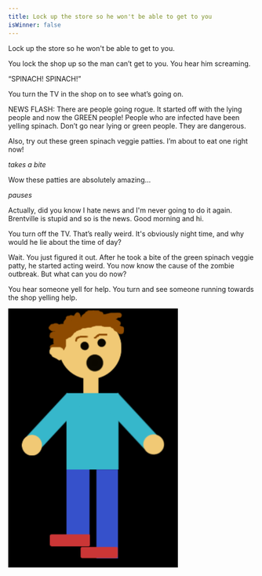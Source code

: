 ```yaml
---
title: Lock up the store so he won't be able to get to you
isWinner: false
---
```

Lock up the store so he won't be able to get to you.

You lock the shop up so the man can’t get to you. You hear him screaming. 

“SPINACH! SPINACH!” 

You turn the TV in the shop on to see what’s going on. 

NEWS FLASH: There are people going rogue. It started off with the lying people and now the GREEN people! People who are infected have been yelling spinach. Don’t go near lying or green people. They are dangerous. 

Also, try out these green spinach veggie patties. I’m about to eat one right now! 

*takes a bite* 

Wow these patties are absolutely amazing… 

*pauses* 

Actually, did you know I hate news and I'm never going to do it again. Brentville is stupid and so is the news. Good morning and hi. 

You turn off the TV. That’s really weird. It's obviously night time, and why would he lie about the time of day? 

Wait. You just figured it out. After he took a bite of the green spinach veggie patty, he started acting weird. You now know the cause of the zombie outbreak. But what can you do now? 

You hear someone yell for help. You turn and see someone running towards the shop yelling help.

![scaredyou](scaredyou.png) 
